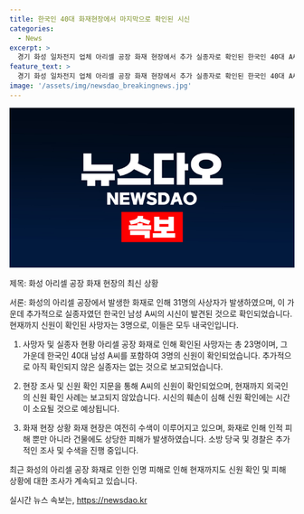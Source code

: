 ```yaml
---
title: 한국인 40대 화재현장에서 마지막으로 확인된 시신
categories:
  - News
excerpt: >
  경기 화성 일차전지 업체 아리셀 공장 화재 현장에서 추가 실종자로 확인된 한국인 40대 A씨의 시신이 수습됐습니다. 현재까지 화재로 숨진 31명 가운데 3명의 신원만 확인됐는데, 특히 A씨의 시신은 지문을 통해 신원이 확인됐다고 합니다. 화재로 인한 사망자 중 신원 확인은 내국인에 한정되어 있으며, 외국인의 사망자는 아직 없는 상황입니다. 시신 훼손이 심해서 신원 확인에는 시간이 걸릴 것으로 예상됐지만, A씨의 지문이 비교적 온전하여 신상정보 파악이 가능했다고 합니다. 현재 아리셀 화재 사고 수사가 진행 중에 있습니다. #화성 #아리셀 #화재 #사고
feature_text: >
  경기 화성 일차전지 업체 아리셀 공장 화재 현장에서 추가 실종자로 확인된 한국인 40대 A씨의 시신이 수습됐습니다. 현재까지 화재로 숨진 31명 가운데 3명의 신원만 확인됐는데, 특히 A씨의 시신은 지문을 통해 신원이 확인됐다고 합니다. 화재로 인한 사망자 중 신원 확인은 내국인에 한정되어 있으며, 외국인의 사망자는 아직 없는 상황입니다. 시신 훼손이 심해서 신원 확인에는 시간이 걸릴 것으로 예상됐지만, A씨의 지문이 비교적 온전하여 신상정보 파악이 가능했다고 합니다. 현재 아리셀 화재 사고 수사가 진행 중에 있습니다. #화성 #아리셀 #화재 #사고
image: '/assets/img/newsdao_breakingnews.jpg'
---
```


<p><img src="/assets/img/newsdao_breakingnews.jpg" alt="koreaapp 속보" /></p>

<p>제목: 화성 아리셀 공장 화재 현장의 최신 상황</p>

<p>서론:
화성의 아리셀 공장에서 발생한 화재로 인해 31명의 사상자가 발생하였으며, 이 가운데 추가적으로 실종자였던 한국인 남성 A씨의 시신이 발견된 것으로 확인되었습니다. 현재까지 신원이 확인된 사망자는 3명으로, 이들은 모두 내국인입니다.</p>

<ol>
<li><p>사망자 및 실종자 현황
아리셀 공장 화재로 인해 확인된 사망자는 총 23명이며, 그 가운데 한국인 40대 남성 A씨를 포함하여 3명의 신원이 확인되었습니다. 추가적으로 아직 확인되지 않은 실종자는 없는 것으로 보고되었습니다.</p></li>
<li><p>현장 조사 및 신원 확인
지문을 통해 A씨의 신원이 확인되었으며, 현재까지 외국인의 신원 확인 사례는 보고되지 않았습니다. 시신의 훼손이 심해 신원 확인에는 시간이 소요될 것으로 예상됩니다.</p></li>
<li><p>화재 현장 상황
화재 현장은 여전히 수색이 이루어지고 있으며, 화재로 인해 인적 피해 뿐만 아니라 건물에도 상당한 피해가 발생하였습니다. 소방 당국 및 경찰은 추가적인 조사 및 수색을 진행 중입니다.</p></li>
</ol>

<p>최근 화성의 아리셀 공장 화재로 인한 인명 피해로 인해 현재까지도 신원 확인 및 피해 상황에 대한 조사가 계속되고 있습니다.</p>
실시간 뉴스 속보는, <a href="https://newsdao.kr" rel="dofollow">https://newsdao.kr</a>


